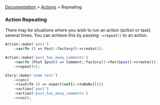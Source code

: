 [Documentation](/docs/documentation.md) > [Actions](/docs/actions.md) > Repeating

### Action Repeating

There may be situations where you wish to run an action (action or task) several times. You can achieve this by passing `->repeat()` to an action.

```php
Action::make('post')
    ->as(fn () => Post::factory()->create());

Action::make('post_has_many_comments')
    ->as(fn (Post $post) => Comment::factory()->for($post)->create())
    ->repeat(5);

Story::make('some test')
    ->can()
    ->task(fn () => expect(null)->toBeNull())
    ->action('post')
    ->action('post_has_many_comments')
    ->run();
```
